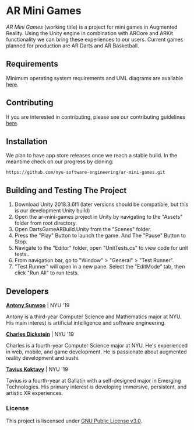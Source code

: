 # AR Mini Games
_AR Mini Games_ (working title) is a project for mini games in Augmented Reality. Using the Unity engine in combination with ARCore and ARKit functionality we can bring these experiences to our users. Current games planned for production are AR Darts and AR Basketball.

## Requirements
Minimum operating system requirements and UML diagrams are available [here](https://github.com/nyu-software-engineering/ar-mini-games/blob/master/REQUIREMENTS.md).

## Contributing
If you are interested in contributing, please see our contributing guidelines [here](https://github.com/nyu-software-engineering/ar-mini-games/blob/master/CONTRIBUTING.md).

## Installation
We plan to have app store releases once we reach a stable build. In the meantime check on our progress by cloning:
```
https://github.com/nyu-software-engineering/ar-mini-games.git
```
## Building and Testing The Project
1. Download Unity 2018.3.6f1 (later versions should be compatible, but this is our development Unity build) 
2. Open the ar-mini-games project in Unity by navigating to the "Assets" folder from root directory.
3. Open DartsGameARBuild.Unity from the "Scenes" folder.
4. Press the "Play" Button to launch the game. And The "Pause" Button to Stop.
5. Navigate to the "Editor" folder, open "UnitTests.cs" to view code for unit tests .
6. From navigation bar, go to "Window" > "General" > "Test Runner".
7. "Test Runner" will open in a new pane. Select the "EditMode" tab, then click "Run All" to run tests.

## Developers
[**Antony Sunwoo**](https://github.com/asunwoo98) | NYU '19

Antony is a third-year Computer Science and Mathematics major at NYU. His main interest is artificial intelligence and software engineering.

[**Charles Dickstein**](https://github.com/charleswdickstein) | NYU '19

Charles is a fourth-year Computer Science major at NYU. He's experienced in web, mobile, and game development. He is passionate about augmented reality development and sushi. 

[**Tavius Koktavy**](https://github.com/kotavy) | NYU '19

Tavius is a fourth-year at Gallatin with a self-designed major in Emerging Technologies. His primary interest is developing immersive, persistent, and artistic XR experiences.

### License
This project is liscensed under [GNU Public License v3.0](https://github.com/nyu-software-engineering/ar-mini-games/blob/master/LICENSE).
